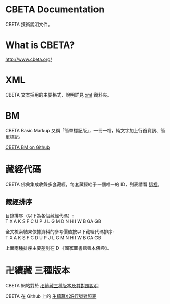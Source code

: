 # CBETA Documentation

CBETA 技術說明文件。

# What is CBETA?

http://www.cbeta.org/

# XML

CBETA 文本採用的主要格式，說明詳見 [xml](xml) 資料夾。

# BM

CBETA Basic Markup 又稱「簡單標記版」，一冊一檔，純文字加上行首資訊、簡單標記。

[CBETA BM on Github](https://github.com/mahawu/BM_u8)

# 藏經代碼

CBETA 佛典集成收錄多套藏經，每套藏經給予一個唯一的 ID，列表請看 [這裡](http://www.cbeta.org/format/id.php)。

## 藏經排序

目錄排序（以下為各個藏經代碼）:  
T X A K S F C U P J L G M D N H I W B GA GB

全文檢索結果依據資料的參考價值按以下藏經代碼排序:  
T X A K S F C D U P J L G M N H I W B GA GB

上面兩種排序主要差別在 D 《國家圖書館善本佛典》。

# 卍續藏 三種版本

CBETA 網站對於 [卍續藏三種版本及其對照說明](http://www.cbeta.org/data-format/zrx.htm#zrx)

CBETA 在 Github 上的 [卍續藏X2R行號對照表](https://github.com/cbeta-git/cbwork-common-X2R)